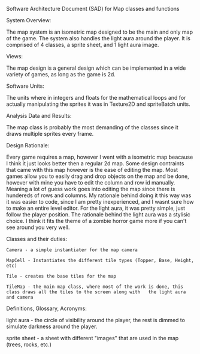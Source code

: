
Software Architecture Document (SAD) for Map classes and functions


System Overview: 
	
The map system is an isometric map designed to be the main and only map of the game. The system also handles the light aura around the player. It is comprised of 4 classes, a sprite sheet, and 1 light aura image.

Views:

The map design is a general design which can be implemented in a wide variety of games, as long as the game is 2d. 

Software Units:

The units where in integers and floats for the mathematical loops and for actually manipulating the sprites it was in Texture2D and spriteBatch units.  

Analysis Data and Results:
	
The map class is probably the most demanding of the classes since it draws multiple sprites every frame. 

	
Design Rationale:
	
Every game requires a map, however I went with a isometric map beacause I think it just looks better then a regular 2d map. Some design contraints that came with this map however is the ease of editing the map. Most games allow you to easily drag and drop objects on the map and be done, however with mine you have to edit the column and row id manually. Meaning a lot of guess work goes into editing the map since there is hundereds of rows and columns. My rationale behind doing it this way was it was easier to code, since I am pretty inexperienced, and I wasnt sure how to make an entire level editor. For the light aura, it was pretty simple, just follow the player position. The rationale behind the light aura was a stylisic choice. I think it fits the theme of a zombie horror game more if you can't see around you very well. 

Classes and their duties: 

 	Camera - a simple instantiater for the map camera 
 
	MapCell - Instantiates the different tile types (Topper, Base, Height, etc)
 
 	Tile - creates the base tiles for the map
 
 	TileMap - the main map class, where most of the work is done, this class draws all the tiles to the screen along with 	the light aura and camera 

Definitions, Glossary, Acronyms:

light aura - the circle of visibility around the player, the rest is dimmed to simulate darkness around the player. 

sprite sheet - a sheet with different "images" that are used in the map (trees, rocks, etc.)

